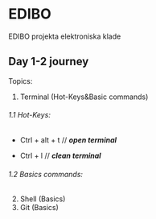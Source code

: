 # EDIBO
EDIBO projekta elektroniska klade

## Day 1-2 journey

Topics:
 1. Terminal (Hot-Keys&Basic commands)
 ###### 1.1 Hot-Keys:
  - Ctrl + alt + t // ***open terminal***
  * Ctrl + l // ***clean terminal***
 ###### 1.2 Basics commands:
  
 2. Shell (Basics)
 3. Git (Basics)
